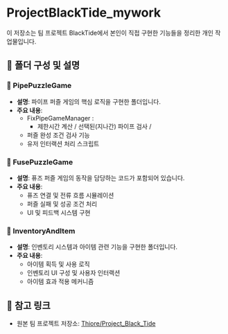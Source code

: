 # ProjectBlackTide_mywork

이 저장소는 팀 프로젝트 BlackTide에서 본인이 직접 구현한 기능들을 정리한 개인 작업물입니다.

## 📁 폴더 구성 및 설명

### 🔧 PipePuzzleGame
- **설명**: 파이프 퍼즐 게임의 핵심 로직을 구현한 폴더입니다.
- **주요 내용**:
  - FixPipeGameManager :
      - 제한시간 계산 / 선택된(지나간) 파이프 검사 / 
  - 퍼즐 완성 조건 검사 기능
  - 유저 인터랙션 처리 스크립트

### 🔌 FusePuzzleGame
- **설명**: 퓨즈 퍼즐 게임의 동작을 담당하는 코드가 포함되어 있습니다.
- **주요 내용**:
  - 퓨즈 연결 및 전류 흐름 시뮬레이션
  - 퍼즐 실패 및 성공 조건 처리
  - UI 및 피드백 시스템 구현

### 🎒 InventoryAndItem
- **설명**: 인벤토리 시스템과 아이템 관련 기능을 구현한 폴더입니다.
- **주요 내용**:
  - 아이템 획득 및 사용 로직
  - 인벤토리 UI 구성 및 사용자 인터랙션
  - 아이템 효과 적용 메커니즘

## 🔗 참고 링크
- 원본 팀 프로젝트 저장소: [Thiore/Project_Black_Tide](https://github.com/Thiore/Project_Black_Tide)
